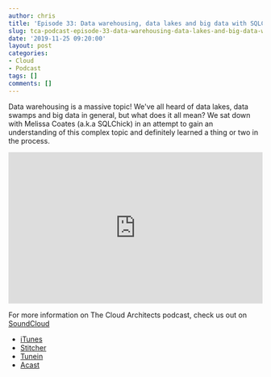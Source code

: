 ```yaml
---
author: chris
title: 'Episode 33: Data warehousing, data lakes and big data with SQLChick'
slug: tca-podcast-episode-33-data-warehousing-data-lakes-and-big-data-with-sqlchick
date: '2019-11-25 09:20:00'
layout: post
categories:
- Cloud
- Podcast
tags: []
comments: []
---
```


Data warehousing is a massive topic! We've all heard of data lakes, data swamps and big data in general, but what does it all mean? We sat down with Melissa Coates (a.k.a SQLChick) in an attempt to gain an understanding of this complex topic and definitely learned a thing or two in the process.

<p><iframe width="100%" height="300" scrolling="no" frameborder="no" allow="autoplay" src="https://w.soundcloud.com/player/?url=https%3A//api.soundcloud.com/tracks/718282396&color=%23ff5500&auto_play=false&hide_related=false&show_comments=true&show_user=true&show_reposts=false&show_teaser=true&visual=true"></iframe></p>

For more information on The Cloud Architects podcast, check us out on [SoundCloud](https://soundcloud.com/thecloudarchitects/)

*   [iTunes](https://itunes.apple.com/us/podcast/the-cloud-architects-podcast/id1264479296?mt=2)
*   [Stitcher](https://www.stitcher.com/podcast/the-cloud-architects/the-cloud-achitects)
*   [Tunein](https://tunein.com/radio/The-Cloud-Architects-Podcast-p1026315/)
*   [Acast](https://www.acast.com/thecloudarchitectspodcast)
